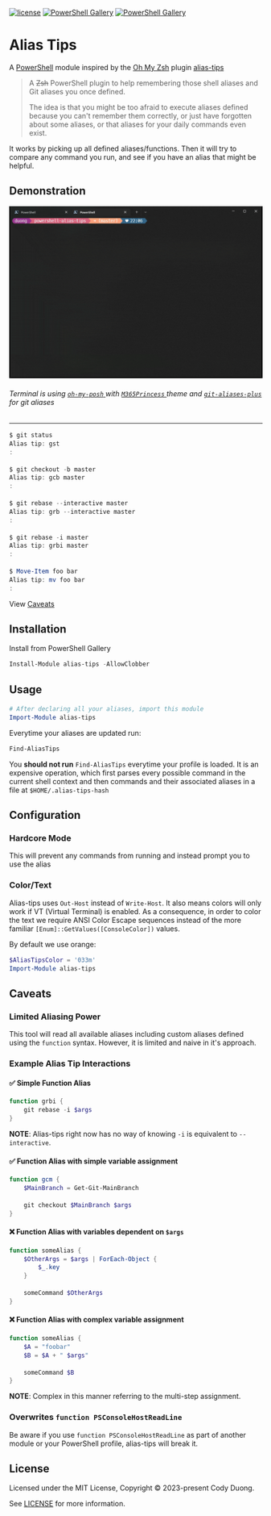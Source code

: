 [![license](https://img.shields.io/github/license/codyduong/powershell-alias-tips.svg)](./LICENSE)
[![PowerShell Gallery](https://img.shields.io/powershellgallery/v/alias-tips.svg)](https://www.powershellgallery.com/packages/alias-tips/)
[![PowerShell Gallery](https://img.shields.io/powershellgallery/dt/alias-tips.svg)](https://www.powershellgallery.com/packages/alias-tips/)

# Alias Tips

A [PowerShell](https://microsoft.com/powershell) module inspired by the [Oh My Zsh](https://github.com/robbyrussell/oh-my-zsh) plugin [alias-tips](https://github.com/djui/alias-tips)

> A ~~Zsh~~ PowerShell plugin to help remembering those shell aliases and Git aliases you once defined.
>
> The idea is that you might be too afraid to execute aliases defined because you can't remember them correctly, or just have forgotten about some aliases, or that aliases for your daily commands even exist.

It works by picking up all defined aliases/functions. Then it will try to compare any command you run, and see if you have an alias that might be helpful.

## Demonstration

![Gif Demonstration of Alias Tips](./docs/demo.gif)

###### Terminal is using [ `oh-my-posh` ](https://ohmyposh.dev/) with [ `M365Princess` ](https://ohmyposh.dev/docs/themes#m365princess) theme and [`git-aliases-plus`](https://github.com/codyduong/powershell-git-aliases-plus) for git aliases

------------------

```powershell
$ git status
Alias tip: gst
:

$ git checkout -b master
Alias tip: gcb master
:

$ git rebase --interactive master
Alias tip: grb --interactive master
:

$ git rebase -i master
Alias tip: grbi master
:

$ Move-Item foo bar
Alias tip: mv foo bar
:
```

View [Caveats](#caveats)

## Installation

Install from PowerShell Gallery

```powershell
Install-Module alias-tips -AllowClobber
```

## Usage

```powershell
# After declaring all your aliases, import this module
Import-Module alias-tips
```

Everytime your aliases are updated run:
```powershell
Find-AliasTips
```

You **should not run** `Find-AliasTips` everytime your profile is loaded. 
It is an expensive operation, which first parses every possible command in the
current shell context and then 
commands and their associated aliases in a file at `$HOME/.alias-tips-hash`

## Configuration
### Hardcore Mode
This will prevent any commands from running and instead prompt you to use the alias

### Color/Text
Alias-tips uses `Out-Host` instead of `Write-Host`. 
It also means colors will only work if VT (Virtual Terminal) is enabled. 
As a consequence, in order to color the text we require ANSI Color Escape sequences 
instead of the more familiar `[Enum]::GetValues([ConsoleColor])` values.

By default we use orange:
```powershell
$AliasTipsColor = '033m'
Import-Module alias-tips
```

## Caveats

### Limited Aliasing Power

This tool will read all available aliases including custom aliases defined using the `function` syntax.
However, it is limited and naive in it's approach.

### Example Alias Tip Interactions

#### ✅ Simple Function Alias
```powershell
function grbi {
	git rebase -i $args
}
```
**NOTE**: Alias-tips right now has no way of knowing `-i` is equivalent to `--interactive`.

#### ✅ Function Alias with simple variable assignment
```powershell
function gcm {
	$MainBranch = Get-Git-MainBranch

	git checkout $MainBranch $args
}
```
#### ❌ Function Alias with variables dependent on `$args`
```powershell
function someAlias {
	$OtherArgs = $args | ForEach-Object {
		$_.key
	}

	someCommand $OtherArgs
}
```

#### ❌ Function Alias with complex variable assignment
```powershell
function someAlias {
	$A = "foobar"
	$B = $A + " $args"

	someCommand $B
}
```
**NOTE**: Complex in this manner referring to the multi-step assignment.

### Overwrites `function PSConsoleHostReadLine`

Be aware if you use `function PSConsoleHostReadLine` as part of another module or your PowerShell profile, 
alias-tips will break it.

## License

Licensed under the MIT License, Copyright © 2023-present Cody Duong.

See [LICENSE](./LICENSE) for more information.
